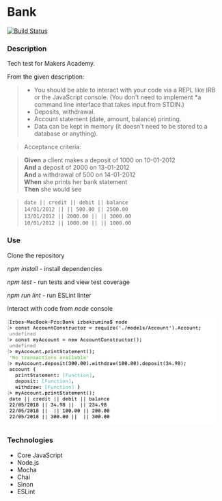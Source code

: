 Bank
===
[![Build Status](https://travis-ci.org/irbekrm/GildedRose.svg?branch=master)](https://travis-ci.org/irbekrm/GildedRose)

### Description

Tech test for Makers Academy.

From the given description:

>* You should be able to interact with your code via a REPL like IRB or the JavaScript console.  (You don't need to implement
>*a command line interface that takes input from STDIN.)
>* Deposits, withdrawal.
>* Account statement (date, amount, balance) printing.
>* Data can be kept in memory (it doesn't need to be stored to a database or anything).

> Acceptance criteria:

>**Given** a client makes a deposit of 1000 on 10-01-2012  
>**And** a deposit of 2000 on 13-01-2012  
>**And** a withdrawal of 500 on 14-01-2012  
>**When** she prints her bank statement  
>**Then** she would see

>```
>date || credit || debit || balance
>14/01/2012 || || 500.00 || 2500.00
>13/01/2012 || 2000.00 || || 3000.00
>10/01/2012 || 1000.00 || || 1000.00
>```

### Use

Clone the repository

*npm install* - install dependencies

 *npm test* - run tests and view test coverage

*npm run lint* - run ESLint linter

Interact with code from *node* console


<img src="images/bank.png" height="250"/>






### Technologies

* Core JavaScript
* Node.js
* Mocha
* Chai
* Sinon
* ESLint
